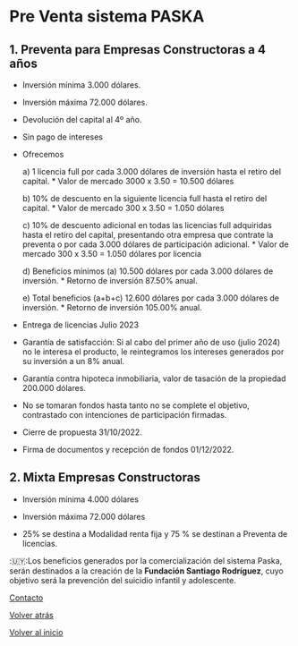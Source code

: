 # Pre Venta sistema PASKA

## 1. Preventa para Empresas Constructoras a 4 años

* Inversión mínima 3.000 dólares.

* Inversión máxima 72.000 dólares.

* Devolución del capital al 4º año.

* Sin pago de intereses

* Ofrecemos

    a) 1 licencia full por cada 3.000 dólares de inversión hasta el retiro del capital.
       * Valor de mercado 3000 x 3.50 = 10.500 dólares

    b) 10% de descuento en la siguiente licencia full hasta el retiro del capital.
       * Valor de mercado 300 x 3.50 = 1.050 dólares

    c) 10% de descuento adicional en todas las licencias full adquiridas hasta el 
    retiro del capital, presentando otra empresa que contrate la preventa o por cada 3.000 dólares de participación adicional.
       * Valor de mercado 300 x 3.50 = 1.050 dólares por licencia

    d) Beneficios mínimos (a) 10.500 dólares por cada 3.000 dólares de inversión.
       * Retorno de inversión 87.50% anual.

    e) Total beneficios (a+b+c) 12.600 dólares por cada 3.000 dólares de inversión.
       * Retorno de inversión 105.00% anual.

* Entrega de licencias Julio 2023

* Garantía de satisfacción: 
    Si al cabo del primer año de uso (julio 2024) no le interesa el producto, le
    reintegramos los intereses generados por su inversión a un 8% anual.

* Garantía contra hipoteca inmobiliaria, valor de tasación de la propiedad 200.000 dólares.

* No se tomaran fondos hasta tanto no se complete el objetivo, contrastado con intenciones de participación firmadas.

* Cierre de propuesta 31/10/2022.

* Firma de documentos y recepción de fondos 01/12/2022.



## 2. Mixta Empresas Constructoras

* Inversión mínima 4.000 dólares

* Inversión máxima 72.000 dólares

* 25% se destina a Modalidad renta fija y 75 % se destinan a Preventa de licencias.


:🇺🇾:Los beneficios generados por la comercialización del sistema Paska, serán destinados a la creación de la **Fundación Santiago Rodríguez**, cuyo objetivo será la prevención del suicidio infantil y adolescente.


[Contacto](./Contacto.md)

[Volver atrás](./Oportunidad.md)

[Volver al inicio](./README.md)
